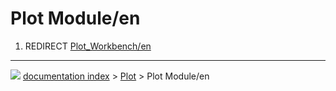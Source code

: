 # Plot Module/en
1.  REDIRECT [Plot_Workbench/en](Plot_Workbench/en.md)



---
![](images/Button_right.svg) [documentation index](../README.md) > [Plot](Plot_Workbench.md) > Plot Module/en
